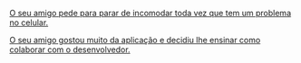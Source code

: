 [O seu amigo pede para parar de incomodar toda vez que tem um problema no celular.](incomodar/aplicativo.md)

[O seu amigo gostou muito da aplicação e decidiu lhe ensinar como colaborar com o desenvolvedor.](colabora/colaborar.md)
